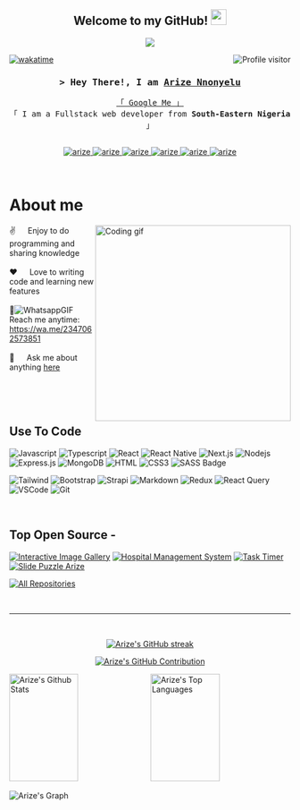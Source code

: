 
<h2 align="center">
  Welcome to my GitHub!
  <img src="https://media.giphy.com/media/hvRJCLFzcasrR4ia7z/giphy.gif" width="28">
</h2>



<p align="center">
  <a href="https://github.com/arize99"><img radius="50%" src="https://avatars.githubusercontent.com/u/28790396?v=4"></a>
</p>

 

<a href="https://komarev.com/ghpvc/?username=arize99">
  <img align="right" src="https://komarev.com/ghpvc/?username=arize99&label=Visitors&color=0e75b6&style=flat" alt="Profile visitor" />
</a>


[![wakatime](https://wakatime.com/badge/user/eebb3dd8-d9b2-40de-9b88-6fd6cac99dbc.svg)](https://wakatime.com/@arize)

<!-- Intro  -->
<h3 align="center">
        <samp>&gt; Hey There!, I am
                <b><a target="_blank" href="https://linkedin.com/in/arize">Arize Nnonyelu</a></b>
        </samp>
</h3>


<p align="center"> 
  <samp>
    <a href="https://www.google.com/search?q=Arize+Nnonyelu">「 Google Me 」</a>
    <br>
    「 I am a Fullstack web developer from <b>South-Eastern Nigeria</b> 」
    <br>
    <br>
  </samp>
</p>

<p align="center">
 <a href="https://skype:arizennonyelu?chat" target="blank">
  <img src="https://img.shields.io/badge/Skype-%2300AFF0.svg?style=for-the-badge&logo=Skype&logoColor=white" alt="arize" />
 </a>
 <a href="https://linkedin.com/in/arize" target="_blank">
  <img src="https://img.shields.io/badge/LinkedIn-0077B5?style=for-the-badge&logo=linkedin&logoColor=white" alt="arize"/>
 </a>
 <a href="https://dev.to/arize99" target="_blank">
  <img src="https://img.shields.io/badge/dev.to-0A0A0A?style=for-the-badge&logo=dev.to&logoColor=white" alt="arize" />
 </a>
 <a href="https://twitter.com/upgrade1010" target="_blank">
  <img src="https://img.shields.io/badge/Twitter-1DA1F2?style=for-the-badge&logo=twitter&logoColor=white" alt="arize" />
 </a>
 <a href="https://instagram.com/upgrade_1010" target="_blank">
  <img src="https://img.shields.io/badge/Instagram-fe4164?style=for-the-badge&logo=instagram&logoColor=white" alt="arize" />
 </a> 
 <a href="https://facebook.com/arize98" target="_blank">
  <img src="https://img.shields.io/badge/Facebook-20BEFF?&style=for-the-badge&logo=facebook&logoColor=white" alt="arize"  />
  </a> 
</p>
<br />

<!-- About Section -->
 # About me
 
<p>
  <!-- <img align="right" width="350" src="/assets/programmer.gif" alt="Coding gif" /> -->
 <img align="right" width="350" src="https://media2.giphy.com/media/v1.Y2lkPTc5MGI3NjExZXZoZ21wN3ZzYTZnZjRjNTU0aXp4cGlobnNpOGZxangzMHc5OTV0NiZlcD12MV9pbnRlcm5hbF9naWZfYnlfaWQmY3Q9Zw/i1JHRZSXO9LZZDHqii/giphy.gif" alt="Coding gif" />
  
 ✌️ &emsp; Enjoy to do programming and sharing knowledge <br/><br/>
 ❤️ &emsp; Love to writing code and learning new features<br/><br/>
 📧![WhatsappGIF](https://github.com/arize99/arize99/assets/28790396/51f6e82f-24a6-4c28-885e-74184413970c)
 &emsp; Reach me anytime: https://wa.me/2347062573851<br/><br/>
 💬 &emsp; Ask me about anything [here](https://github.com/arize99/arize99/issues)

</p>

<br/>
<br/>
<br/>

## Use To Code

![Javascript](https://img.shields.io/badge/Javascript-F0DB4F?style=for-the-badge&labelColor=black&logo=javascript&logoColor=F0DB4F)
![Typescript](https://img.shields.io/badge/Typescript-007acc?style=for-the-badge&labelColor=black&logo=typescript&logoColor=007acc)
![React](https://img.shields.io/badge/-React-61DBFB?style=for-the-badge&labelColor=black&logo=react&logoColor=61DBFB)
![React Native](https://img.shields.io/badge/React_Native-20232A?style=for-the-badge&logo=react&logoColor=61DAFB)
![Next.js](https://img.shields.io/badge/next.js-000000?style=for-the-badge&logo=nextdotjs&logoColor=white)
![Nodejs](https://img.shields.io/badge/Nodejs-3C873A?style=for-the-badge&labelColor=black&logo=node.js&logoColor=3C873A)
![Express.js](https://img.shields.io/badge/Express.js-000000?style=for-the-badge&logo=express&logoColor=white)
![MongoDB](https://img.shields.io/badge/MongoDB-4EA94B?style=for-the-badge&logo=mongodb&logoColor=white)
![HTML](https://img.shields.io/badge/HTML5-E34F26?style=for-the-badge&logo=html5&logoColor=white)
![CSS3](https://img.shields.io/badge/CSS3-1572B6?style=for-the-badge&logo=css3&logoColor=white)
![SASS Badge](https://img.shields.io/badge/Sass-CC6699?style=for-the-badge&logo=sass&logoColor=white)
<!-- ![Ant-Design](https://img.shields.io/badge/AntDesign-0170FE?style=for-the-badge&logo=antdesign&logoColor=white) -->
![Tailwind](https://img.shields.io/badge/Tailwind_CSS-092749?style=for-the-badge&logo=tailwindcss&logoColor=06B6D4&labelColor=000000)
![Bootstrap](https://img.shields.io/badge/Bootstrap-563D7C?style=for-the-badge&logo=bootstrap&logoColor=white)
![Strapi](https://img.shields.io/badge/strapi-2E7EEA?style=for-the-badge&logo=strapi&logoColor=white)
![Markdown](https://img.shields.io/badge/Markdown-000000?style=for-the-badge&logo=markdown&logoColor=white)
![Redux](https://img.shields.io/badge/Redux-593D88?style=for-the-badge&logo=redux&logoColor=white)
![React Query](https://img.shields.io/badge/-React_Query-FF4154?style=for-the-badge&logo=react%20query&logoColor=white)
![VSCode](https://img.shields.io/badge/Visual_Studio-0078d7?style=for-the-badge&logo=visual%20studio&logoColor=white)
![Git](https://img.shields.io/badge/Git-F05032?style=for-the-badge&logo=git&logoColor=white)

<br/>

## Top Open Source -
[![Interactive Image Gallery](https://github-readme-stats.vercel.app/api/pin/?username=arize99&repo=interactive-image-gallery&border_color=7F3FBF&bg_color=0D1117&title_color=C9D1D9&text_color=8B949E&icon_color=7F3FBF)](https://github.com/arize99/interactive-image-gallery)
[![Hospital Management System](https://github-readme-stats.vercel.app/api/pin/?username=arize99&repo=hospital-managment-system&border_color=7F3FBF&bg_color=0D1117&title_color=C9D1D9&text_color=8B949E&icon_color=7F3FBF)](https://github.com/arize99/hospital-management-system)
[![Task Timer](https://github-readme-stats.vercel.app/api/pin/?username=arize99&repo=task-timer-pomodoro&border_color=7F3FBF&bg_color=0D1117&title_color=C9D1D9&text_color=8B949E&icon_color=7F3FBF)](https://github.com/arize99/task-timer-pomodoro)
[![Slide Puzzle Arize](https://github-readme-stats.vercel.app/api/pin/?username=arize99&repo=slide_puzzle_arize.github.io&border_color=7F3FBF&bg_color=0D1117&title_color=C9D1D9&text_color=8B949E&icon_color=7F3FBF)](https://github.com/arize99/slide_puzzle_arize)

<p align="left">
  <a href="https://github.com/arize99?tab=repositories" target="_blank"><img alt="All Repositories" title="All Repositories" src="https://img.shields.io/badge/-All%20Repos-2962FF?style=for-the-badge&logo=koding&logoColor=white"/></a>
</p>

<br/>
<hr/>
<br/>

<p align="center">
  <a href="https://github.com/arize99">
    <img src="https://github-readme-streak-stats.herokuapp.com/?user=arize99&theme=radical&border=7F3FBF&background=0D1117" alt="Arize's GitHub streak"/>
  </a>
</p>

<p align="center">
  <a href="https://github.com/arize99">
    <img src="https://github-profile-summary-cards.vercel.app/api/cards/profile-details?username=arize99&theme=radical" alt="Arize's GitHub Contribution"/>
  </a>
</p>

<a> 
    <a href="https://github.com/arize99"><img alt="Arize's Github Stats" src="https://denvercoder1-github-readme-stats.vercel.app/api?username=alsiam&show_icons=true&count_private=true&theme=react&border_color=7F3FBF&bg_color=0D1117&title_color=F85D7F&icon_color=F8D866" height="192px" width="49.5%"/></a>
  <a href="https://github.com/arize99"><img alt="Arize's Top Languages" src="https://denvercoder1-github-readme-stats.vercel.app/api/top-langs/?username=alsiam&langs_count=8&layout=compact&theme=react&border_color=7F3FBF&bg_color=0D1117&title_color=F85D7F&icon_color=F8D866" height="192px" width="49.5%"/></a>
  <br/>
</a>


![Arize's Graph](https://github-readme-activity-graph.vercel.app/graph?username=alsiam&custom_title=Arize's%20GitHub%20Activity%20Graph&bg_color=0D1117&color=7F3FBF&line=7F3FBF&point=7F3FBF&area_color=FFFFFF&title_color=FFFFFF&area=true)
